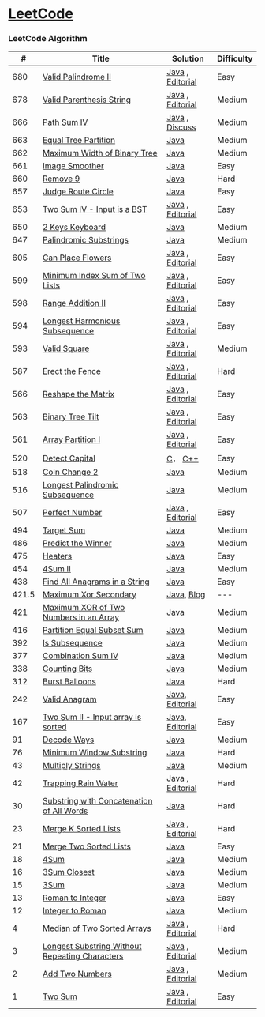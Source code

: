 [LeetCode](https://leetcode.com/)
========

### LeetCode Algorithm


| # | Title | Solution | Difficulty |
|---| ----- | -------- | ---------- |
|680|[Valid Palindrome II](https://leetcode.com/problems/valid-palindrome-ii/)| [Java](./algorithms/java/string/ValidPalindromeII.java) , [Editorial](https://leetcode.com/articles/valid-palindrome-ii/)|Easy|
|678|[Valid Parenthesis String](https://leetcode.com/problems/valid-parenthesis-string/)| [Java](./algorithms/java/ValidParenthesisString.java) , [Editorial](https://leetcode.com/articles/valid-string/)|Medium|
|666|[Path Sum IV](https://leetcode.com/problems/path-sum-iv/)| [Java](./algorithms/java/PathSumIV.java) , [Discuss](https://discuss.leetcode.com/category/1485/path-sum-iv)|Medium|
|663|[Equal Tree Partition](https://leetcode.com/problems/equal-tree-partition/)| [Java](./algorithms/java/EqualTreePartition.java)|Medium|
|662|[Maximum Width of Binary Tree](https://leetcode.com/problems/maximum-width-of-binary-tree/)| [Java](./algorithms/java/tree/MaximumWidthOfBinaryTree.java)|Medium|
|661|[Image Smoother](https://leetcode.com/problems/image-smoother/)| [Java](./algorithms/java/ImageSmoother.java)|Easy|
|660|[Remove 9](https://leetcode.com/problems/remove-9/)| [Java](./algorithms/java/number/converter/Remove9.java)|Hard|
|657|[Judge Route Circle](https://leetcode.com/problems/judge-route-circle/)| [Java](./algorithms/java/JudgeRouteCircle.java)|Easy|
|653|[Two Sum IV - Input is a BST](https://leetcode.com/problems/two-sum-iv-input-is-a-bst/)| [Java](./algorithms/java/sum/TwoSumIV.java) , [Editorial](https://leetcode.com/articles/two-sum-iv/)|Easy|
|650|[2 Keys Keyboard](https://leetcode.com/problems/2-keys-keyboard/)| [Java](./algorithms/java/TwoKeysKeyboard.java)|Medium|
|647|[Palindromic Substrings](https://leetcode.com/problems/palindromic-substrings/)| [Java](./algorithms/java/PalindromicSubstrings.java)|Medium|
|605|[Can Place Flowers](https://leetcode.com/problems/can-place-flowers/)| [Java](./algorithms/java/CanPlaceFlowers.java) , [Editorial](https://leetcode.com/articles/can-place-flowers/)|Easy|
|599|[Minimum Index Sum of Two Lists](https://leetcode.com/problems/minimum-index-sum-of-two-lists/)| [Java](./algorithms/java/MinimumIndexSumOfTwoLists.java) , [Editorial](https://leetcode.com/articles/minimum-index-sum-of-two-lists/)|Easy|
|598|[Range Addition II](https://leetcode.com/problems/range-addition-ii/)| [Java](./algorithms/java/RangeAdditionII.java) , [Editorial](https://leetcode.com/articles/range-addition-ii/)|Easy|
|594|[Longest Harmonious Subsequence](https://leetcode.com/problems/longest-harmonious-subsequence/)| [Java](./algorithms/java/LongestHarmoniousSubsequence.java) , [Editorial](https://leetcode.com/articles/longest-harmonious-subsequence/)|Easy|
|593|[Valid Square](https://leetcode.com/problems/valid-square/)| [Java](./algorithms/java/ValidSquare.java) , [Editorial](https://leetcode.com/articles/valid-square/)|Medium|
|587|[Erect the Fence](https://leetcode.com/problems/erect-the-fence/)| [Java](./algorithms/java/ErectTheFence.java) , [Editorial](https://leetcode.com/articles/erect-the-fence/)|Hard|
|566|[Reshape the Matrix](https://leetcode.com/problems/reshape-the-matrix/)| [Java](./algorithms/java/ReshapeTheMatrix.java) , [Editorial](https://leetcode.com/articles/reshape-the-matrix/)|Easy|
|563|[Binary Tree Tilt](https://leetcode.com/problems/binary-tree-tilt/)| [Java](./algorithms/java/BinaryTreeTilt.java) , [Editorial](https://leetcode.com/articles/binary-tree-tilt/)|Easy|
|561|[Array Partition I](https://leetcode.com/problems/array-partition-i/)| [Java](./algorithms/java/ArrayPartitionI.java) , [Editorial](https://leetcode.com/articles/array-partitioning-i)|Easy|
|520|[Detect Capital](https://leetcode.com/problems/detect-capital/)| [C](./algorithms/c/DetectCapital.c)， [C++](./algorithms/cpp/DetectCapital.cpp)|Easy|
|518|[Coin Change 2](https://leetcode.com/problems/coin-change-2/)| [Java](./algorithms/java/dynamicProgramming/knapsackProblem/CoinChange2.java)|Medium|
|516|[Longest Palindromic Subsequence](https://leetcode.com/problems/longest-palindromic-subsequence/)| [Java](./algorithms/java/LongestPalindromicSubsequence.java)|Medium|
|507|[Perfect Number](https://leetcode.com/problems/perfect-number/)| [Java](./algorithms/java/PerfectNumber.java) , [Editorial](https://leetcode.com/articles/perfect-number/)|Easy|
|494|[Target Sum](https://leetcode.com/problems/target-sum/)| [Java](./algorithms/java/TargetSum.java) |Medium|
|486|[Predict the Winner](https://leetcode.com/problems/predict-the-winner/)| [Java](./algorithms/java/PredictTheWinner.java) |Medium|
|475|[Heaters](https://leetcode.com/problems/heaters/)| [Java](./algorithms/java/Heaters.java) |Easy|
|454|[4Sum II](https://leetcode.com/problems/4sum-ii/)| [Java](./algorithms/java/sum/FourSumII.java) |Medium|
|438|[Find All Anagrams in a String](https://leetcode.com/problems/find-all-anagrams-in-a-string/)| [Java](./algorithms/java/string/FindAllAnagramsInAString.java) |Easy|
|421.5|[Maximum Xor Secondary](http://codeforces.com/problemset/problem/280/B/)| [Java](./algorithms/java/MaximumXorSecondary.java), [Blog](http://gautamimp.blogspot.com/2016/02/d-maximum-xor-secondary-find-max-and.html) | --- |
|421|[Maximum XOR of Two Numbers in an Array](https://leetcode.com/problems/maximum-xor-of-two-numbers-in-an-array/)| [Java](./algorithms/java/MaximumXOROfTwoNumbersInAnArray.java) |Medium|
|416|[Partition Equal Subset Sum](https://leetcode.com/problems/partition-equal-subset-sum/)| [Java](./algorithms/java/dynamicProgramming/knapsackProblem/PartitionEqualSubsetSum.java) |Medium|
|392|[Is Subsequence](https://leetcode.com/problems/is-subsequence/)| [Java](./algorithms/java/IsSubsequence.java) |Medium|
|377|[Combination Sum IV](https://leetcode.com/problems/combination-sum-iv/)| [Java](./algorithms/java/CombinationSumIV.java) |Medium|
|338|[Counting Bits](https://leetcode.com/problems/counting-bits/)| [Java](./algorithms/java/CountingBits.java) |Medium|
|312|[Burst Balloons](https://leetcode.com/problems/burst-balloons/)| [Java](./algorithms/java/BurstBalloons.java) |Hard|
|242|[Valid Anagram](https://leetcode.com/problems/valid-anagram/)| [Java](./algorithms/java/string/ValidAnagram.java),  [Editorial](https://leetcode.com/articles/valid-anagram/) |Easy|
|167|[Two Sum II - Input array is sorted](https://leetcode.com/problems/two-sum-ii-input-array-is-sorted/)| [Java](./algorithms/java/sum/TwoSumII.java),  [Editorial](https://leetcode.com/articles/two-sum-ii-input-array-is-sorted/) |Easy|
|91|[Decode Ways](https://leetcode.com/problems/decode-ways/)| [Java](./algorithms/java/DecodeWays.java) |Medium|
|76|[Minimum Window Substring](https://leetcode.com/problems/minimum-window-substring/)| [Java](./algorithms/java/string/MinimumWindowSubstring.java) |Hard|
|43|[Multiply Strings](https://leetcode.com/problems/multiply-strings/)| [Java](./algorithms/java/MultiplyStrings.java) |Medium|
|42|[Trapping Rain Water](https://leetcode.com/problems/trapping-rain-water/)| [Java](./algorithms/java/TrappingRainWater.java) , [Editorial](https://leetcode.com/articles/trapping-rain-water/)|Hard|
|30|[Substring with Concatenation of All Words](https://leetcode.com/problems/substring-with-concatenation-of-all-words/)| [Java](./algorithms/java/string/SubstringWithConcatenationOfAllWords.java) |Hard|
|23|[Merge K Sorted Lists](https://leetcode.com/problems/merge-k-sorted-lists/)| [Java](./algorithms/java/sort/MergeKSortedLists.java) , [Editorial](https://leetcode.com/articles/merge-k-sorted-list/) |Hard|
|21|[Merge Two Sorted Lists](https://leetcode.com/problems/merge-two-sorted-lists/)| [Java](./algorithms/java/sort/MergeTwoSortedLists.java) |Easy|
|18|[4Sum](https://leetcode.com/problems/4sum/)| [Java](./algorithms/java/sum/FourSum.java) |Medium|
|16|[3Sum Closest](https://leetcode.com/problems/3sum-closest/)| [Java](./algorithms/java/sum/ThreeSumClosest.java) |Medium|
|15|[3Sum](https://leetcode.com/problems/3sum/)| [Java](./algorithms/java/sum/ThreeSum.java) |Medium|
|13|[Roman to Integer](https://leetcode.com/problems/roman-to-integer/)| [Java](./algorithms/java/number/converter/RomanToInteger.java) |Easy|
|12|[Integer to Roman](https://leetcode.com/problems/integer-to-roman/)| [Java](./algorithms/java/number/converter/IntegerToRoman.java) |Medium|
|4|[Median of Two Sorted Arrays](https://leetcode.com/problems/median-of-two-sorted-arrays)| [Java](./algorithms/java/binarySearch/MedianOfTwoSortedArrays.java) , [Editorial](https://leetcode.com/articles/median-of-two-sorted-arrays)|Hard|
|3|[Longest Substring Without Repeating Characters](https://leetcode.com/problems/longest-substring-without-repeating-characters/)| [Java](./algorithms/java/string/LongestSubstringWithoutRepeatingCharacters.java) , [Editorial](https://leetcode.com/articles/longest-substring-without-repeating-characters) |Medium|
|2|[Add Two Numbers](https://leetcode.com/problems/add-two-numbers)| [Java](./algorithms/java/list/AddTwoNumbers.java) , [Editorial](https://leetcode.com/articles/add-two-numbers)|Medium|
|1|[Two Sum](https://leetcode.com/problems/two-sum)| [Java](./algorithms/java/sum/TwoSum.java) , [Editorial](https://leetcode.com/articles/two-sum)|Easy|
